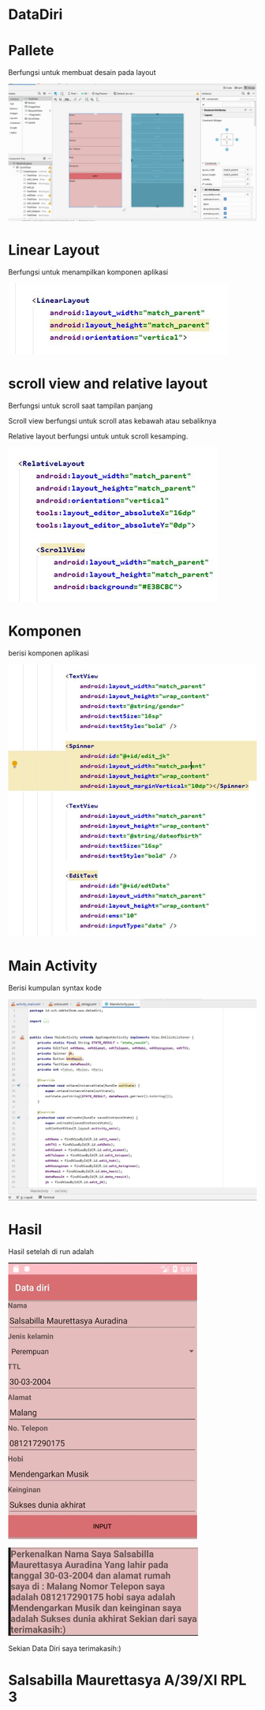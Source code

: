 # DataDiri

# Pallete

Berfungsi untuk membuat desain pada layout

![Alt Text](https://github.com/SalsabillaMA/DataDiri/blob/master/pallete2.JPG)

# Linear Layout

Berfungsi untuk menampilkan komponen aplikasi

![Alt Text](https://github.com/SalsabillaMA/DataDiri/blob/master/linear.JPG)

# scroll view and relative layout
Berfungsi untuk scroll saat tampilan panjang

 Scroll view berfungsi untuk scroll atas kebawah atau sebaliknya

Relative layout berfungsi untuk untuk scroll kesamping.


![Alt Text](https://github.com/SalsabillaMA/DataDiri/blob/master/scroll.JPG)
 
# Komponen

berisi komponen aplikasi

![Alt Text](https://github.com/SalsabillaMA/DataDiri/blob/master/komponen.JPG)


# Main Activity

Berisi kumpulan syntax kode

![Alt Text](https://github.com/SalsabillaMA/DataDiri/blob/master/main.JPG)


# Hasil
Hasil setelah di run adalah

![Alt Text](https://github.com/SalsabillaMA/DataDiri/blob/master/run2.JPG)

![Alt Text](https://github.com/SalsabillaMA/DataDiri/blob/master/run3.JPG)

Sekian Data Diri saya terimakasih:)

# Salsabilla Maurettasya A/39/XI RPL 3

